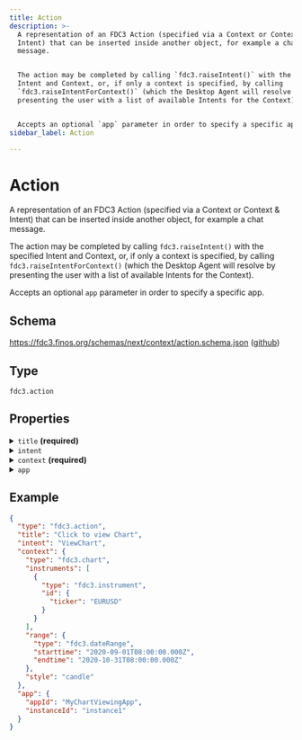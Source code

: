```yaml
---
title: Action
description: >-
  A representation of an FDC3 Action (specified via a Context or Context &
  Intent) that can be inserted inside another object, for example a chat
  message.


  The action may be completed by calling `fdc3.raiseIntent()` with the specified
  Intent and Context, or, if only a context is specified, by calling
  `fdc3.raiseIntentForContext()` (which the Desktop Agent will resolve by
  presenting the user with a list of available Intents for the Context).


  Accepts an optional `app` parameter in order to specify a specific app.
sidebar_label: Action

---
```


# Action

A representation of an FDC3 Action (specified via a Context or Context & Intent) that can be inserted inside another object, for example a chat message.

The action may be completed by calling `fdc3.raiseIntent()` with the specified Intent and Context, or, if only a context is specified, by calling `fdc3.raiseIntentForContext()` (which the Desktop Agent will resolve by presenting the user with a list of available Intents for the Context).

Accepts an optional `app` parameter in order to specify a specific app.

## Schema

<https://fdc3.finos.org/schemas/next/context/action.schema.json> ([github](https://github.com/finos/FDC3/tree/main/schemas/context/action.schema.json))

## Type

`fdc3.action`

## Properties

<details>
  <summary><code>title</code> <strong>(required)</strong></summary>

**type**: `string`

A human readable display name for the action

</details>

<details>
  <summary><code>intent</code></summary>

**type**: `string`

Optional Intent to raise to perform the actions. Should reference an intent type name, such as those defined in the FDC3 Standard. If intent is not set then `fdc3.raiseIntentForContext` should be used to perform the action as this will usually allow the user to choose the intent to raise.

</details>

<details>
  <summary><code>context</code> <strong>(required)</strong></summary>

**type**: [Context](/docs/next/context/spec#the-context-interface)

A context object with which the action will be performed

</details>

<details>
  <summary><code>app</code></summary>

**type**: api/AppIdentifier

An optional target application identifier that should perform the action

</details>

## Example

```json
{
  "type": "fdc3.action",
  "title": "Click to view Chart",
  "intent": "ViewChart",
  "context": {
    "type": "fdc3.chart",
    "instruments": [
      {
        "type": "fdc3.instrument",
        "id": {
          "ticker": "EURUSD"
        }
      }
    ],
    "range": {
      "type": "fdc3.dateRange",
      "starttime": "2020-09-01T08:00:00.000Z",
      "endtime": "2020-10-31T08:00:00.000Z"
    },
    "style": "candle"
  },
  "app": {
    "appId": "MyChartViewingApp",
    "instanceId": "instance1"
  }
}
```

